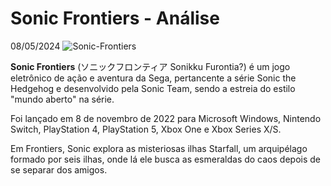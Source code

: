 # Sonic Frontiers - Análise
08/05/2024
![Sonic-Frontiers](/sonic-frontiers.jpg)

__Sonic Frontiers__ (ソニックフロンティア Sonikku Furontia?) é um jogo eletrônico de ação e aventura da Sega, pertancente a série Sonic the Hedgehog e desenvolvido pela Sonic Team, sendo a estreia do estilo "mundo aberto" na série.

Foi lançado em 8 de novembro de 2022 para Microsoft Windows, Nintendo Switch, PlayStation 4, PlayStation 5, Xbox One e Xbox Series X/S. 

Em Frontiers, Sonic explora as misteriosas ilhas Starfall, um arquipélago formado por seis ilhas, onde lá ele busca as esmeraldas do caos depois de se separar dos amigos.
